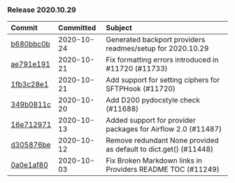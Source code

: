 

### Release 2020.10.29

| Commit                                                                                         | Committed   | Subject                                                          |
|:-----------------------------------------------------------------------------------------------|:------------|:-----------------------------------------------------------------|
| [b680bbc0b](https://github.com/apache/airflow/commit/b680bbc0b05ad71d403a5d58bc7023a2453b9a48) | 2020-10-24  | Generated backport providers readmes/setup for 2020.10.29        |
| [ae791e191](https://github.com/apache/airflow/commit/ae791e19163b4ee6e84940d2567adbf0a2626fb4) | 2020-10-21  | Fix formatting errors introduced in #11720 (#11733)              |
| [1fb3c28e1](https://github.com/apache/airflow/commit/1fb3c28e1a4fd54c9d83dccd413659a7a87c7315) | 2020-10-21  | Add support for setting ciphers for SFTPHook (#11720)            |
| [349b0811c](https://github.com/apache/airflow/commit/349b0811c3022605426ba57d30936240a7c2848a) | 2020-10-20  | Add D200 pydocstyle check (#11688)                               |
| [16e712971](https://github.com/apache/airflow/commit/16e7129719f1c0940aef2a93bed81368e997a746) | 2020-10-13  | Added support for provider packages for Airflow 2.0 (#11487)     |
| [d305876be](https://github.com/apache/airflow/commit/d305876bee328287ff391a29cc1cd632468cc731) | 2020-10-12  | Remove redundant None provided as default to dict.get() (#11448) |
| [0a0e1af80](https://github.com/apache/airflow/commit/0a0e1af80038ef89974c3c8444461fe867945daa) | 2020-10-03  | Fix Broken Markdown links in Providers README TOC (#11249)       |
